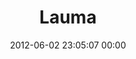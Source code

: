---
title: "Lauma"
date: 2012-06-02 23:05:07 00:00
permalink: /laumabre
twitter: "laumabre"
likes: [737,738,739,740,748,749,252]
id: 838
gravatar: "http://www.gravatar.com/avatar/85bc3ff8985d653f9abf5a0d2350241f"
---